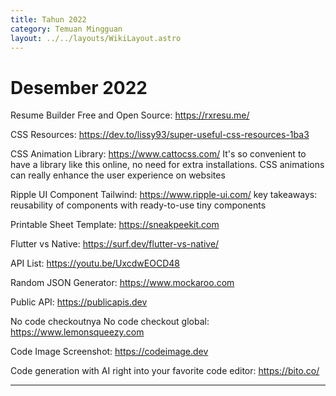 ```yaml
---
title: Tahun 2022
category: Temuan Mingguan
layout: ../../layouts/WikiLayout.astro
---
```


# Desember 2022

Resume Builder Free and Open Source:
https://rxresu.me/

CSS Resources:
https://dev.to/lissy93/super-useful-css-resources-1ba3

CSS Animation Library:
https://www.cattocss.com/
It's so convenient to have a library like this online, no need for extra installations. CSS animations can really enhance the user experience on websites

Ripple UI Component Tailwind:
https://www.ripple-ui.com/
key takeaways: reusability of components with ready-to-use tiny components

Printable Sheet Template:
https://sneakpeekit.com

Flutter vs Native:
https://surf.dev/flutter-vs-native/

API List:
https://youtu.be/UxcdwEOCD48

Random JSON Generator:
https://www.mockaroo.com

Public API:
https://publicapis.dev

No code checkoutnya No code checkout global:
https://www.lemonsqueezy.com

Code Image Screenshot:
https://codeimage.dev

Code generation with AI right into your favorite code editor:
https://bito.co/

---

